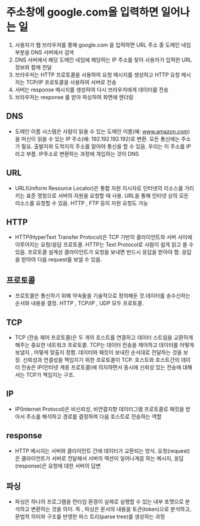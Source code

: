# 주소창에 google.com을 입력하면 일어나는 일

1. 사용자가 웹 브라우저를 통해 google.com 을 입력하면 URL 주소 중 도메인 네임 부분을 DNS 서버에서 검색
2. DNS 서버에서 해당 도메인 네임에 해당하는 IP 주소를 찾아 사용자가 입력한 URL 정보와 함께 전달
3. 브라우저는 HTTP 프로토콜을 사용하여 요청 메시지를 생성하고 HTTP 요청 메시지는 TCP/IP 프로토콜을 사용하여 서버로 전송
4. 서버는 response 메시지를 생성하여 다시 브라우저에게 데이터를 전송
5. 브라우저는 response 를 받아 파싱하여 화면에 렌더링

## DNS

- 도메인 이름 시스템은 사람이 읽을 수 있는 도메인 이름(예: www.amazon.com)을 머신이 읽을 수 있는 IP 주소(예: 192.192.192.192)로 변환.
모든 통신에는 주소가 필요. 출발지와 도착지의 주소를 알아야 통신을 할 수 있음. 우리는 이 주소를 IP라고 부름. IP주소로 변환하는 과정에 개입하는 것이 DNS 

## URL

- URL(Uniform Resource Locator)은 통합 자원 지시자로 인터넷의 리소스를 가리키는 표준 명칭으로 서버의 자원을 요청할 때 사용. URL을 통해 인터넷 상의 모든 리소스를 요청할 수 있음. HTTP , FTP 등의 자원 요청도 가능

## HTTP

- HTTP(HyperText Transfer Protocol)은 TCP 기반의 클라이언트와 서버 사이에 이루어지는 요청/응답 프로토콜. HTTP는 Text Protocol로 사람이 쉽게 읽고 쓸 수 있음. 프로토콜 설계상 클라이언트가 요청을 보내면 반드시 응답을 받아야 함. 응답을 받아야 다음 request를 보낼 수 있음.

## 프로토콜

- 프로토콜은 통신하기 위해 약속들을 기술적으로 정의해둔 것.데이터를 송수신하는 순서와 내용을 결정. HTTP , TCP/IP , UDP 모두 프로토콜.

## TCP

- TCP (전송 제어 프로토콜)은 두 개의 호스트를 연결하고 데이터 스트림을 교환하게 해주는 중요한 네트워크 프로토콜. TCP는 데이터 전송을 제어하고 데이터를 어떻게 보낼지 , 어떻게 맞출지 정함. 데이터와 패킷이 보내진 순서대로 전달하는 것을 보장. 신뢰성과 연결성을 책임지기 위한 프로토콜이 TCP. 호스트와 호스트간의 데이터 전송은 IP(인터넷 계층 프로토콜)에 의지하면서 동시에 신뢰성 있는 전송에 대해서는 TCP가 책임지는 구조.

## IP 

- IP(Internet Protocol)은 비신뢰성, 비연결지향 데이터그램 프로토콜로 패킷을 받아서 주소를 해석하고 경로를 결정하여 다음 호스트로 전송하는 역할

## response

- HTTP 메시지는 서버와 클라이언트 간에 데이터가 교환되는 방식. 요청(request)은 클라이언트가 서버로 전달해서 서버의 액션이 일어나게끔 하는 메시지, 응답(response)은 요청에 대한 서버의 답변

## 파싱

- 파싱은 하나의 프로그램을 런타임 환경이 실제로 실행할 수 있는 내부 포맷으로 분석하고 변환하는 것을 의미. 즉 , 파싱은 문서의 내용을 토큰(token)으로 분석하고, 문법적 의미와 구조를 반영한 파스 트리(parse tree)를 생성하는 과정
